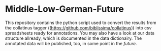 # Middle-Low-German-Future

This repository contains the python script used to convert the results from the collatinus tagger ((https://github.com/biblissima/collatinus)) into csv spreadsheets ready for annotations.
You may also have a look at our data structure allready, which is documented in the data dictionairy. The annotated data will be published, too, in some point in the *future*.
